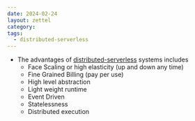 ```yaml
---
date: 2024-02-24
layout: zettel
category: 
tags:
  - distributed-serverless
---
```

- The advantages of [distributed-serverless](distributed-serverless.md) systems includes
	- Face Scaling or high elasticity (up and down any time)
	- Fine Grained Billing (pay per use)
	- High level abstraction
	- Light weight runtime
	- Event Driven
	- Statelessness
	- Distributed execution